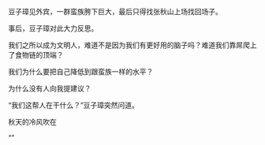 
豆子璋见外宾，一群蛮族胯下巨大，最后只得找张秋山上场找回场子。

事后，豆子璋对此大力反思。

我们之所以成为文明人，难道不是因为我们有更好用的脑子吗？难道我们靠屌爬上了食物链的顶端？

我们为什么要把自己降低到跟蛮族一样的水平？

为什么没有人向我提建议？

“我们这帮人在干什么？”豆子璋突然问道。

秋天的冷风吹在

“”